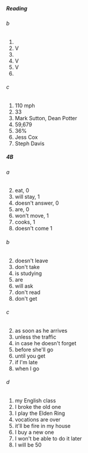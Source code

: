 ##### Reading
###### b
1. 
2. V
3. 
4. V
5. V
6.

###### c
1. 110 mph
2. 33 
3. Mark Sutton, Dean Potter
4. 59,679 
5. 36%
6. Jess Cox
7. Steph Davis

##### 4B
###### a
2. eat, 0
3. will stay, 1
4. doesn't answer, 0
5. are, 0
6. won't move, 1
7. cooks, 1
8. doesn't come 1

###### b
2. doesn't leave
3. don't take
4. is studying
5. are
6. will ask
7. don't read
8. don't get

###### c
2. as soon as he arrives
3. unless the traffic
4. in case he doesn't forget
5. before she'll go
6. until you get
7. if I'm late
8. when I go

###### d
1. my English class
2. I broke the old one
3. I play the Elden Ring
4. vocations are over
5. it'll be fire in my house
6. I buy a new one
7. I won't be able to do it later
8. I will be 50
